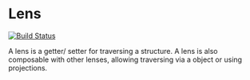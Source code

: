 # Lens

[![Build Status](https://travis-ci.org/justmiller/ts-lens.svg?branch=master)](https://travis-ci.org/justmiller/ts-lens)

A lens is a getter/ setter for traversing a structure. A lens is also composable with other lenses, allowing traversing via a object or using projections.